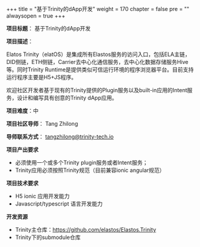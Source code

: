 +++
title = "基于Trinity的dApp开发"
weight = 170
chapter = false
pre = ""
alwaysopen = true
+++

**项目标题**： 基于Trinity的dApp开发

**项目描述**：

Elatos Trinity（elatOS）是集成所有Elastos服务的访问入口，包括ELA主链，DID侧链，ETH侧链，Carrier去中心化通信服务，去中心化数据存储服务Hive等。同时Trinity Runtime是提供类似可信运行环境的程序浏览器平台。目前支持运行程序主要是H5+JS程序。

欢迎社区开发者基于现有的Trinity提供的Plugin服务以及built-in应用的Intent服务，设计和编写具有创意的Trinity dApp应用。

**项目难度**：中

**项目社区导师**： Tang Zhilong 

**导师联系方式**： tangzhilong@trinity-tech.io

**项目产出要求**

- 必须使用一个或多个Trinity plugin服务或者Intent服务；
- Trinity应用必须按照Trinity规范（目前兼容ionic angular规范）

**项目技术要求**

- H5 ionic 应用开发能力
- Javascript/typescript 语言开发能力

**开发资源**

- Trinity主仓库：https://github.com/elastos/Elastos.Trinity
- Trinity下的submodule仓库

